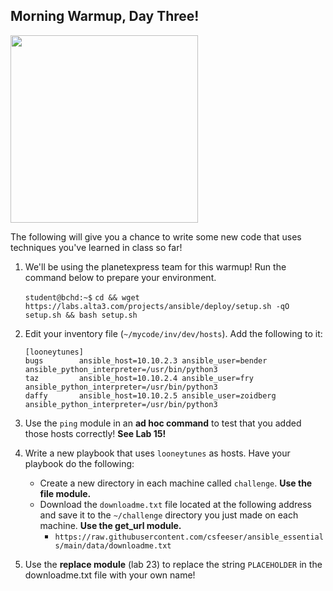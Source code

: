 ## Morning Warmup, Day Three!

<img src="https://miro.medium.com/max/1200/1*sssWakAf5erMGDqt9GACVA.jpeg" width="300"/>

The following will give you a chance to write some new code that uses techniques you've learned in class so far!

1. We'll be using the planetexpress team for this warmup! Run the command below to prepare your environment.

    `student@bchd:~$` `cd && wget https://labs.alta3.com/projects/ansible/deploy/setup.sh -qO setup.sh && bash setup.sh`

0. Edit your inventory file (`~/mycode/inv/dev/hosts`). Add the following to it:

    ```
    [looneytunes]
    bugs        ansible_host=10.10.2.3 ansible_user=bender ansible_python_interpreter=/usr/bin/python3
    taz         ansible_host=10.10.2.4 ansible_user=fry ansible_python_interpreter=/usr/bin/python3
    daffy       ansible_host=10.10.2.5 ansible_user=zoidberg ansible_python_interpreter=/usr/bin/python3
    ```
    
0. Use the `ping` module in an **ad hoc command** to test that you added those hosts correctly! **See Lab 15!**

0. Write a new playbook that uses `looneytunes` as hosts. Have your playbook do the following:
    - Create a new directory in each machine called `challenge`. **Use the file module.**
    - Download the `downloadme.txt` file located at the following address and save it to the `~/challenge` directory you just made on each machine. **Use the get_url module.**
        - `https://raw.githubusercontent.com/csfeeser/ansible_essentials/main/data/downloadme.txt`

0. Use the **replace module** (lab 23) to replace the string `PLACEHOLDER` in the downloadme.txt file with your own name!

<!--
## SOLUTION:

```yaml
- name: Play- grab a file online
  hosts: looneytunes
  connection: ssh
  gather_facts: no

  tasks:
  - name: create a challenge directory
    file:
      name: challenge
      state: directory

  - name: downloading downloadme.txt
    get_url:
      url: https://raw.githubusercontent.com/csfeeser/ansible_essentials/main/data/downloadme.txt
      dest: challenge

  - name: swap out PLACEHOLDER for "Chad"
    replace:
      path: ~/challenge/downloadme.txt
      regexp: "PLACEHOLDER"
      replace: "Chad"
      backup: yes
```
